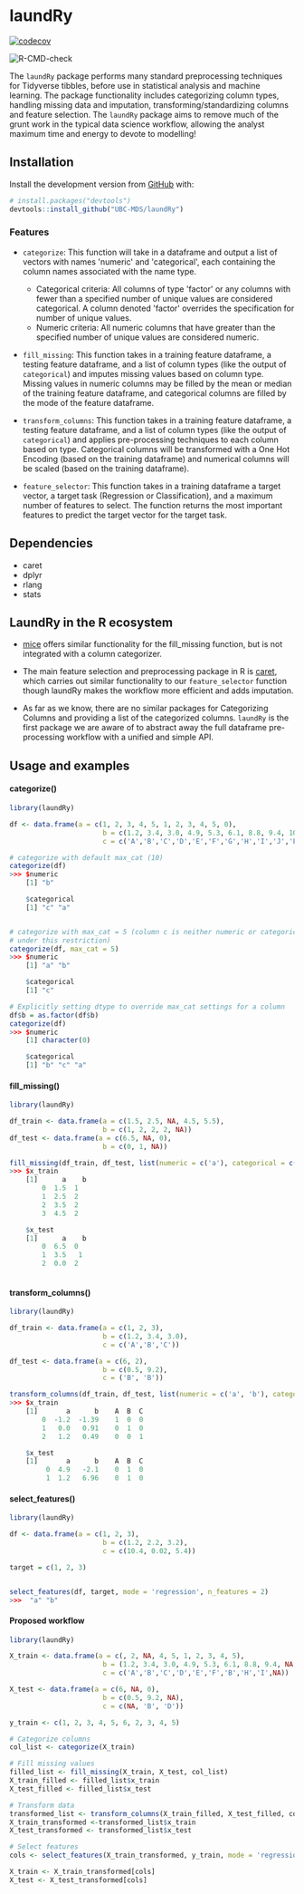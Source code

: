 
<!-- README.md is generated from README.Rmd. Please edit that file -->

# laundRy

<!-- badges: start -->
[![codecov](https://codecov.io/gh/UBC-MDS/pylaundry/branch/master/graph/badge.svg)](https://codecov.io/gh/UBC-MDS/pylaundry)

![R-CMD-check](https://github.com/UBC-MDS/laundRy/workflows/R-CMD-check/badge.svg?branch=master)
<!-- badges: end -->

The `laundRy` package performs many standard preprocessing techniques
for Tidyverse tibbles, before use in statistical analysis and machine
learning. The package functionality includes categorizing column types,
handling missing data and imputation, transforming/standardizing columns
and feature selection. The `laundRy` package aims to remove much of the
grunt work in the typical data science workflow, allowing the analyst
maximum time and energy to devote to modelling\!

## Installation

Install the development version from [GitHub](https://github.com/) with:

``` r
# install.packages("devtools")
devtools::install_github("UBC-MDS/laundRy")
```

### Features

  - `categorize`: This function will take in a dataframe and output a
    list of vectors with names 'numeric' and 'categorical', each containing the column names associated with the name type.
      - Categorical criteria: All columns of type 'factor' or any columns with fewer than a specified number of unique values are considered categorical. A column denoted 'factor' overrides the specification for number of unique values.
      - Numeric criteria: All numeric columns that have greater than the specified number of unique values are considered numeric.

  - `fill_missing`: This function takes in a training feature dataframe, a testing feature dataframe, and a list of column types (like the output of `categorical`) and imputes missing values based on column type. Missing values in numeric columns may be filled by the mean or median of the training feature dataframe, and categorical columns are filled by the mode of the feature dataframe.

  - `transform_columns`: This function takes in a training feature dataframe, a testing feature dataframe, and a list of column types (like the output of `categorical`) and applies pre-processing techniques to each column based on type. Categorical columns
  will be transformed with a One Hot Encoding (based on the training dataframe) and numerical columns will be scaled (based on the training dataframe).

  - `feature_selector`: This function takes in a training dataframe a target vector, a target task (Regression or Classification), and a maximum number of features to select. The
    function returns the most important features to predict the target vector for the target task.

## Dependencies

  - caret
  - dplyr
  - rlang
  - stats

## LaundRy in the R ecosystem

  - [mice](https://cran.r-project.org/web/packages/mice/mice.pdf) offers
    similar functionality for the fill\_missing function, but is not
    integrated with a column categorizer.

  - The main feature selection and preprocessing package in R is
    [caret](https://cran.r-project.org/web/packages/caret/caret.pdf),
    which carries out similar functionality to our `feature_selector`
    function though laundRy makes the workflow more efficient and adds
    imputation.

  - As far as we know, there are no similar packages for Categorizing
    Columns and providing a list of the categorized columns. `laundRy`
    is the first package we are aware of to abstract away the full
    dataframe pre-processing workflow with a unified and simple API.


## Usage and examples

#### categorize()

```R
library(laundRy)

df <- data.frame(a = c(1, 2, 3, 4, 5, 1, 2, 3, 4, 5, 0),
                       b = c(1.2, 3.4, 3.0, 4.9, 5.3, 6.1, 8.8, 9.4, 10.4, 1.3, 0.0),
                       c = c('A','B','C','D','E','F','G','H','I','J','B'))

# categorize with default max_cat (10)
categorize(df)
>>> $numeric
    [1] "b"

    $categorical
    [1] "c" "a"


# categorize with max_cat = 5 (column c is neither numeric or categorical 
# under this restriction)
categorize(df, max_cat = 5)
>>> $numeric
    [1] "a" "b"

    $categorical
    [1] "c"

# Explicitly setting dtype to override max_cat settings for a column
df$b = as.factor(df$b)
categorize(df)
>>> $numeric
    [1] character(0)

    $categorical
    [1] "b" "c" "a"
```

#### fill_missing()

```R
library(laundRy)

df_train <- data.frame(a = c(1.5, 2.5, NA, 4.5, 5.5),
                       b = c(1, 2, 2, 2, NA))
df_test <- data.frame(a = c(6.5, NA, 0),
                       b = c(0, 1, NA))

fill_missing(df_train, df_test, list(numeric = c('a'), categorical = c('b')), "mean", "mode" )
>>> $x_train
    [1]      a    b    
        0  1.5  1    
        1  2.5  2    
        2  3.5  2    
        3  4.5  2    

    $x_test
    [1]      a    b    
        0  6.5  0    
        1  3.5   1  
        2  0.0  2    
    
```

#### transform_columns()

```R
library(laundRy)

df_train <- data.frame(a = c(1, 2, 3),
                       b = c(1.2, 3.4, 3.0),
                       c = c('A','B','C'))

df_test <- data.frame(a = c(6, 2),
                       b = c(0.5, 9.2),
                       c = ('B', 'B'))

transform_columns(df_train, df_test, list(numeric = c('a', 'b'), categorical = c('c')))
>>> $x_train
    [1]       a      b    A  B  C
        0  -1.2  -1.39    1  0  0
        1   0.0   0.91    0  1  0
        2   1.2   0.49    0  0  1

    $x_test
    [1]       a      b    A  B  C
         0  4.9   -2.1    0  1  0
         1  1.2   6.96    0  1  0
```

#### select_features()

```R
library(laundRy)

df <- data.frame(a = c(1, 2, 3),
                       b = c(1.2, 2.2, 3.2),
                       c = c(10.4, 0.02, 5.4))

target = c(1, 2, 3)


select_features(df, target, mode = 'regression', n_features = 2)
>>>  "a" "b"
```

#### Proposed workflow

```R
library(laundRy)

X_train <- data.frame(a = c(, 2, NA, 4, 5, 1, 2, 3, 4, 5),
                       b = (1.2, 3.4, 3.0, 4.9, 5.3, 6.1, 8.8, 9.4, NA, 1.2),
                       c = c('A','B','C','D','E','F','B','H','I',NA))

X_test <- data.frame(a = c(6, NA, 0),
                       b = c(0.5, 9.2, NA),
                       c = c(NA, 'B', 'D'))

y_train <- c(1, 2, 3, 4, 5, 6, 2, 3, 4, 5)

# Categorize columns
col_list <- categorize(X_train)

# Fill missing values
filled_list <- fill_missing(X_train, X_test, col_list)
X_train_filled <- filled_list$x_train
X_test_filled <- filled_list$x_test

# Transform data
transformed_list <- transform_columns(X_train_filled, X_test_filled, col_list)
X_train_transformed <-transformed_list$x_train
X_test_transformed <- transformed_list$x_test

# Select features
cols <- select_features(X_train_transformed, y_train, mode = 'regression')

X_train <- X_train_transformed[cols]
X_test <- X_test_transformed[cols]

```

